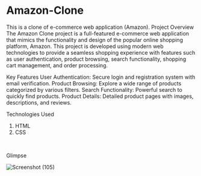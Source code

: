 # Amazon-Clone
This is a clone of e-commerce web application (Amazon).
Project Overview
The Amazon Clone project is a full-featured e-commerce web application that mimics the functionality and design of the popular online shopping platform, Amazon. This project is developed using modern web technologies to provide a seamless shopping experience with features such as user authentication, product browsing, search functionality, shopping cart management, and order processing.

Key Features
User Authentication: Secure login and registration system with email verification.
Product Browsing: Explore a wide range of products categorized by various filters.
Search Functionality: Powerful search to quickly find products.
Product Details: Detailed product pages with images, descriptions, and reviews.

Technologies Used
1. HTML
2. CSS
<br>

Glimpse
<br>

![Screenshot (105)](https://github.com/user-attachments/assets/07737f29-bbf9-4d2d-ad5c-e1ea5523f876)


